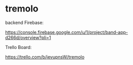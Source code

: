 # tremolo

backend Firebase:

https://console.firebase.google.com/u/1/project/band-app-d266d/overview?pli=1

Trello Board:

https://trello.com/b/jevupnsW/tremolo

